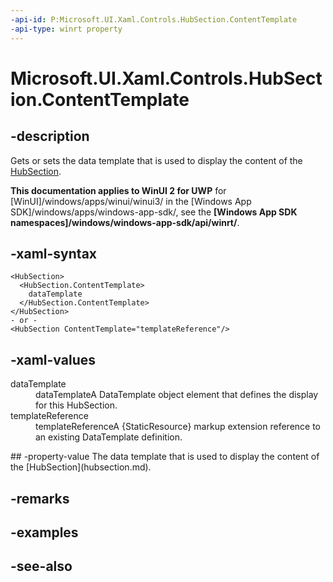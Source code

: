 ```yaml
---
-api-id: P:Microsoft.UI.Xaml.Controls.HubSection.ContentTemplate
-api-type: winrt property
---
```


<!-- Property syntax
public Windows.UI.Xaml.DataTemplate ContentTemplate { get;  set; }
-->

# Microsoft.UI.Xaml.Controls.HubSection.ContentTemplate

## -description
Gets or sets the data template that is used to display the content of the [HubSection](hubsection.md).

**This documentation applies to WinUI 2 for UWP** for [WinUI]/windows/apps/winui/winui3/ in the [Windows App SDK]/windows/apps/windows-app-sdk/, see the **[Windows App SDK namespaces]/windows/windows-app-sdk/api/winrt/**.

## -xaml-syntax
```xaml
<HubSection>
  <HubSection.ContentTemplate>
    dataTemplate
  </HubSection.ContentTemplate>
</HubSection>
- or -
<HubSection ContentTemplate="templateReference"/>
```


## -xaml-values
<dl><dt>dataTemplate</dt><dd>dataTemplateA DataTemplate object element that defines the display for this HubSection.</dd>
<dt>templateReference</dt><dd>templateReferenceA {StaticResource} markup extension reference to an existing DataTemplate definition.</dd>
</dl>
## -property-value
The data template that is used to display the content of the [HubSection](hubsection.md).

## -remarks

## -examples

## -see-also
